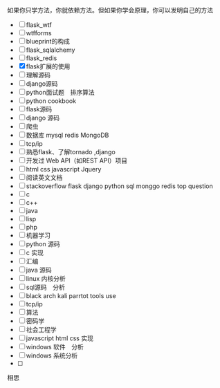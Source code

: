如果你只学方法，你就依赖方法。但如果你学会原理，你可以发明自己的方法



- [ ] flask_wtf
- [ ] wtfforms
- [ ] blueprint的构成
- [ ] flask_sqlalchemy
- [ ] flask_redis
- [x] flask扩展的使用
- [ ] 理解源码
- [ ] django源码
- [ ] python面试题　排序算法
- [ ] python cookbook
- [ ] flask源码
- [ ] django 源码
- [ ] 爬虫
- [ ] 数据库 mysql redis  MongoDB
- [ ] tcp/ip
- [ ] 熟悉flask、了解tornado ,django
- [ ] 开发过 Web API（如REST API）项目
- [ ] html css javascript Jquery
- [ ] 阅读英文文档
- [ ] stackoverflow flask django python sql monggo redis top question
- [ ] c
- [ ] c++
- [ ] java
- [ ] lisp
- [ ] php
- [ ] 机器学习
- [ ] python 源码
- [ ] c 实现
- [ ] 汇编
- [ ] java 源码
- [ ] linux 内核分析
- [ ] sql源码　分析
- [ ] black arch kali parrtot tools use
- [ ] tcp/ip
- [ ] 算法
- [ ] 密码学
- [ ] 社会工程学
- [ ] javascript html css 实现　
- [ ] windows 软件　分析
- [ ] windows 系统分析
- [ ] 



相思